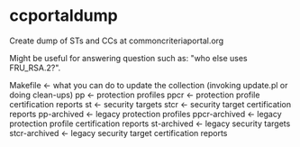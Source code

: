 # ccportaldump
Create dump of STs and CCs at commoncriteriaportal.org

Might be useful for answering question such as: "who else uses FRU_RSA.2?".

Makefile <- what you can do to update the collection (invoking update.pl or 
	doing clean-ups)
pp <- protection profiles
ppcr <- protection profile certification reports 
st <- security targets
stcr <- security target certification reports
pp-archived <- legacy protection profiles
ppcr-archived <- legacy protection profile certification reports 
st-archived <- legacy security targets
stcr-archived <- legacy security target certification reports
